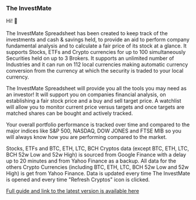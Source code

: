 ### The InvestMate 

Hi! 👋 <BR><BR>
The InvestMate Spreadsheet has been created to keep track of the investments and cash & savings held, to provide an aid to perform company fundamental analysis and to calculate a fair price of its stock at a glance.
It supports Stocks, ETFs and Crypto currencies for up to 100 simultaneously Securities held on up to 3 Brokers.
It supports an unlimited number of Industries and it can run on 112 local currencies making automatic currency conversion from the currency at which the security is traded to your local currency.

The InvestMate Spreadsheet will provide you all the tools you may need as an investor!
It will support you on companies financial analysis, on establishing a fair stock price and a buy and sell target price.
A watchlist will allow you to monitor current price versus targets and once targets are matched shares can be bought and actively tracked.

Your overall portfolio performance is tracked over time and compared to the major indices like S&P 500, NASDAQ, DOW JONES and FTSE MIB so you will always know how you are performing compared to the market.

Stocks, ETFs and BTC, ETH, LTC, BCH Cryptos data (except BTC, ETH, LTC, BCH 52w Low and 52w High) is sourced from Google Finance with a delay up to 20 minutes and from Yahoo Finance as a backup.
All data for the others Crypto Currencies (including BTC, ETH, LTC, BCH 52w Low and 52w High) is get from Yahoo Finance. Data is updated every time The InvestMate is opened and every time "Refresh Cryptos" icon is clicked.

<a href="https://docs.google.com/spreadsheets/d/1TUKWUV_XSvYJByWvtaeasPrQHslbapzwK_YEGtkOAro/edit#gid=434248103">Full guide and link to the latest version is available here</a>

